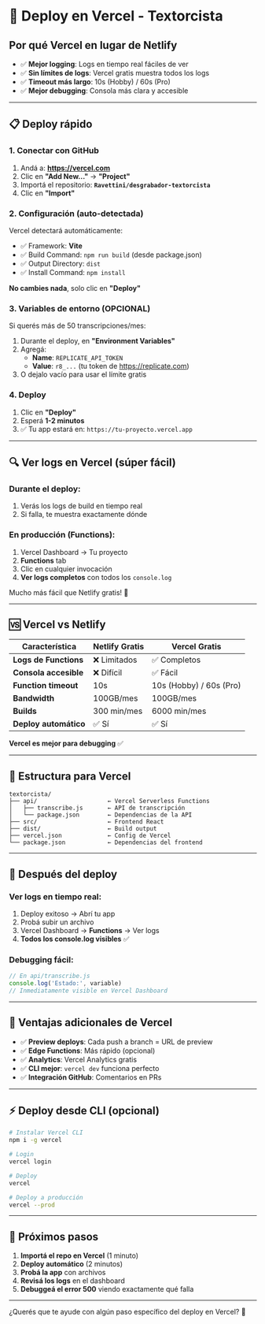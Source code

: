# 🚀 Deploy en Vercel - Textorcista

## Por qué Vercel en lugar de Netlify

- ✅ **Mejor logging**: Logs en tiempo real fáciles de ver
- ✅ **Sin límites de logs**: Vercel gratis muestra todos los logs
- ✅ **Timeout más largo**: 10s (Hobby) / 60s (Pro)
- ✅ **Mejor debugging**: Consola más clara y accesible

---

## 📋 **Deploy rápido**

### **1. Conectar con GitHub**

1. Andá a: **https://vercel.com**
2. Clic en **"Add New..."** → **"Project"**
3. Importá el repositorio: **`Ravettini/desgrabador-textorcista`**
4. Clic en **"Import"**

### **2. Configuración (auto-detectada)**

Vercel detectará automáticamente:
- ✅ Framework: **Vite**
- ✅ Build Command: `npm run build` (desde package.json)
- ✅ Output Directory: `dist`
- ✅ Install Command: `npm install`

**No cambies nada**, solo clic en **"Deploy"**

### **3. Variables de entorno (OPCIONAL)**

Si querés más de 50 transcripciones/mes:

1. Durante el deploy, en **"Environment Variables"**
2. Agregá:
   - **Name**: `REPLICATE_API_TOKEN`
   - **Value**: `r8_...` (tu token de https://replicate.com)
3. O dejalo vacío para usar el límite gratis

### **4. Deploy**

1. Clic en **"Deploy"**
2. Esperá **1-2 minutos**
3. ✅ Tu app estará en: `https://tu-proyecto.vercel.app`

---

## 🔍 **Ver logs en Vercel (súper fácil)**

### **Durante el deploy:**
1. Verás los logs de build en tiempo real
2. Si falla, te muestra exactamente dónde

### **En producción (Functions):**
1. Vercel Dashboard → Tu proyecto
2. **Functions** tab
3. Clic en cualquier invocación
4. **Ver logs completos** con todos los `console.log`

Mucho más fácil que Netlify gratis! 🎉

---

## 🆚 **Vercel vs Netlify**

| Característica | Netlify Gratis | Vercel Gratis |
|----------------|----------------|---------------|
| **Logs de Functions** | ❌ Limitados | ✅ Completos |
| **Consola accesible** | ❌ Difícil | ✅ Fácil |
| **Function timeout** | 10s | 10s (Hobby) / 60s (Pro) |
| **Bandwidth** | 100GB/mes | 100GB/mes |
| **Builds** | 300 min/mes | 6000 min/mes |
| **Deploy automático** | ✅ Sí | ✅ Sí |

**Vercel es mejor para debugging** ✅

---

## 📝 **Estructura para Vercel**

```
textorcista/
├── api/                    ← Vercel Serverless Functions
│   ├── transcribe.js       ← API de transcripción
│   └── package.json        ← Dependencias de la API
├── src/                    ← Frontend React
├── dist/                   ← Build output
├── vercel.json             ← Config de Vercel
└── package.json            ← Dependencias del frontend
```

---

## 🧪 **Después del deploy**

### **Ver logs en tiempo real:**
1. Deploy exitoso → Abrí tu app
2. Probá subir un archivo
3. Vercel Dashboard → **Functions** → Ver logs
4. **Todos los console.log visibles** ✅

### **Debugging fácil:**
```javascript
// En api/transcribe.js
console.log('Estado:', variable)
// Inmediatamente visible en Vercel Dashboard
```

---

## 🚀 **Ventajas adicionales de Vercel**

- ✅ **Preview deploys**: Cada push a branch = URL de preview
- ✅ **Edge Functions**: Más rápido (opcional)
- ✅ **Analytics**: Vercel Analytics gratis
- ✅ **CLI mejor**: `vercel dev` funciona perfecto
- ✅ **Integración GitHub**: Comentarios en PRs

---

## ⚡ **Deploy desde CLI (opcional)**

```bash
# Instalar Vercel CLI
npm i -g vercel

# Login
vercel login

# Deploy
vercel

# Deploy a producción
vercel --prod
```

---

## 🎯 **Próximos pasos**

1. **Importá el repo en Vercel** (1 minuto)
2. **Deploy automático** (2 minutos)
3. **Probá la app** con archivos
4. **Revisá los logs** en el dashboard
5. **Debuggeá el error 500** viendo exactamente qué falla

---

¿Querés que te ayude con algún paso específico del deploy en Vercel? 🚀

